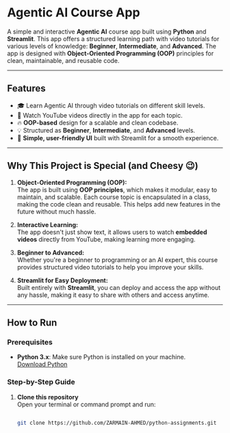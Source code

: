 # Agentic AI Course App

A simple and interactive **Agentic AI** course app built using **Python** and **Streamlit**. This app offers a structured learning path with video tutorials for various levels of knowledge: **Beginner**, **Intermediate**, and **Advanced**. The app is designed with **Object-Oriented Programming (OOP)** principles for clean, maintainable, and reusable code.

---

## Features

- 🎓 Learn Agentic AI through video tutorials on different skill levels.
- 🎥 Watch YouTube videos directly in the app for each topic.
- 🔥 **OOP-based** design for a scalable and clean codebase.
- 💡 Structured as **Beginner**, **Intermediate**, and **Advanced** levels.
- 🌟 **Simple, user-friendly UI** built with Streamlit for a smooth experience.

---

## Why This Project is Special (and Cheesy 😉)

1. **Object-Oriented Programming (OOP):**  
   The app is built using **OOP principles**, which makes it modular, easy to maintain, and scalable. Each course topic is encapsulated in a class, making the code clean and reusable. This helps add new features in the future without much hassle.

2. **Interactive Learning:**  
   The app doesn't just show text, it allows users to watch **embedded videos** directly from YouTube, making learning more engaging.

3. **Beginner to Advanced:**  
   Whether you're a beginner to programming or an AI expert, this course provides structured video tutorials to help you improve your skills.

4. **Streamlit for Easy Deployment:**  
   Built entirely with **Streamlit**, you can deploy and access the app without any hassle, making it easy to share with others and access anytime.

---

## How to Run

### Prerequisites
- **Python 3.x**: Make sure Python is installed on your machine.  
  [Download Python](https://www.python.org/downloads/)

### Step-by-Step Guide

1. **Clone this repository**  
   Open your terminal or command prompt and run:
   ```bash

   git clone https://github.com/ZARMAIN-AHMED/python-assignments.git
  
